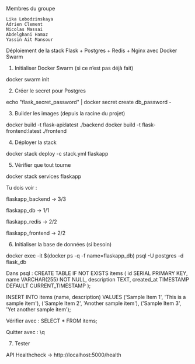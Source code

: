 Membres du groupe

    Lika Lobodzinskaya
    Adrien Clement
    Nicolas Massai
    Abdelghani Hamaz
    Yassin Ait Mansour



Déploiement de la stack Flask + Postgres + Redis + Nginx avec Docker Swarm
1. Initialiser Docker Swarm (si ce n’est pas déjà fait)

docker swarm init

2. Créer le secret pour Postgres

echo "flask_secret_password" | docker secret create db_password -

3. Builder les images (depuis la racine du projet)

docker build -t flask-api:latest ./backend
docker build -t flask-frontend:latest ./frontend

4. Déployer la stack

docker stack deploy -c stack.yml flaskapp

5. Vérifier que tout tourne

docker stack services flaskapp

Tu dois voir :

flaskapp_backend → 3/3

flaskapp_db → 1/1

flaskapp_redis → 2/2

flaskapp_frontend → 2/2

6. Initialiser la base de données (si besoin)

docker exec -it $(docker ps -q -f name=flaskapp_db) psql -U postgres -d flask_db

Dans psql :
CREATE TABLE IF NOT EXISTS items (
id SERIAL PRIMARY KEY,
name VARCHAR(255) NOT NULL,
description TEXT,
created_at TIMESTAMP DEFAULT CURRENT_TIMESTAMP
);

INSERT INTO items (name, description) VALUES
('Sample Item 1', 'This is a sample item'),
('Sample Item 2', 'Another sample item'),
('Sample Item 3', 'Yet another sample item');

Vérifier avec :
SELECT * FROM items;

Quitter avec :
\q

7. Tester

API Healthcheck → http://localhost:5000/health